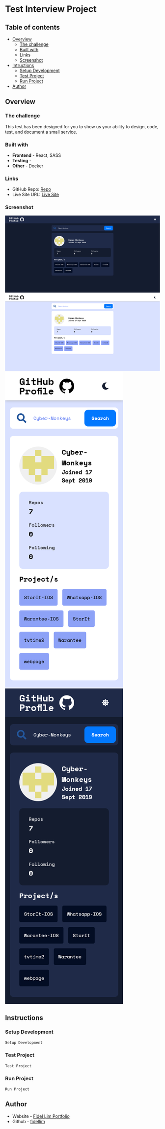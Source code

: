 # Test Interview Project

## Table of contents

- [Overview](#overview)
  - [The challenge](#the-challenge)
  - [Built with](#built-with)
  - [Links](#links)
  - [Screenshot](#screenshot)
- [Intructions](#my-process)
  - [Setup Development](#built-with)
  - [Test Project](#what-i-learned)
  - [Run Project](#continued-development)
- [Author](#author)

## Overview

### The challenge

This test has been designed for you to show us your ability to design, code, test, and document a small service.

### Built with

- **Frontend** - React, SASS
- **Testing** -
- **Other** - Docker

### Links

- GitHub Repo: [Repo](https://github.com/fidellim/Test-Project-1)
- Live Site URL: [Live Site](https://fidellim-test-project-1.netlify.app/)

### Screenshot

![Desktop Dark](./src/images/desktop_dark.png)
![Desktop Light](./src/images/desktop_light.png)
![Mobile Light](./src/images/mobile_light.png)
![Mobile Dark](./src/images/mobile_dark.png)

## Instructions

### Setup Development

```
Setup Development
```

### Test Project

```
Test Project
```

### Run Project

```
Run Project
```

## Author

- Website - [Fidel Lim Portfolio](https://fidellim-portfolio.netlify.app/)
- Github - [fidellim](https://github.com/fidellim)
